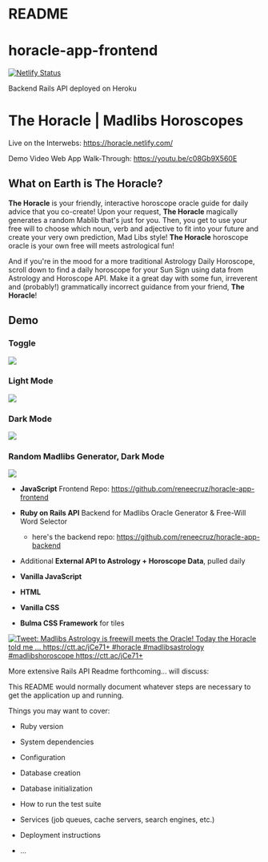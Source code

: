 # README 

# horacle-app-frontend

[![Netlify Status](https://api.netlify.com/api/v1/badges/580e6c9a-d61e-4038-89b3-097a51c23d34/deploy-status)](https://app.netlify.com/sites/horacle/deploys)

Backend Rails API deployed on Heroku 

# **The Horacle** | **Madlibs Horoscopes**
Live on the Interwebs:  https://horacle.netlify.com/ 

Demo Video Web App Walk-Through: https://youtu.be/c08Gb9X560E

## What on Earth is **The Horacle**? 

**The Horacle** is your friendly, interactive horoscope oracle guide for daily advice that you co-create! Upon your request, **The Horacle** magically generates a random Mablib that's just for you.  Then, you get to use your free will to choose which noun, verb and adjective to fit into your future and create your very own prediction, Mad Libs style!  **The Horacle** horoscope oracle is your own free will meets astrological fun! 

And if you're in the mood for a more traditional Astrology Daily Horoscope, scroll down to find a daily horoscope for your Sun Sign using data from Astrology and Horoscope API.  Make it a great day with some fun, irreverent and (probably!) grammatically incorrect guidance from your friend, **The Horacle**!

## Demo 

### Toggle 

![](horacle_toggle.gif)

### Light Mode 

![](horacle_lightmode.gif)

### Dark Mode 

![](horacle_darkmode.gif)

### Random Madlibs Generator, Dark Mode

![](horacle_madlibs_dark.gif)


* **JavaScript** Frontend Repo: https://github.com/reneecruz/horacle-app-frontend

* **Ruby on Rails API** Backend for Madlibs Oracle Generator & Free-Will Word Selector
    * here's the backend repo: https://github.com/reneecruz/horacle-app-backend

* Additional **External API to Astrology + Horoscope Data**, pulled daily 

* **Vanilla JavaScript**

* **HTML** 

* **Vanilla CSS**

* **Bulma CSS Framework** for tiles 

<a target="_blank" href="https://ctt.ac/jCe71"><img src="http://clicktotweet.com/img/tweet-graphic-trans.png" alt="Tweet: Madlibs Astrology is freewill meets the Oracle!  Today the Horacle told me ...
https://ctt.ac/jCe71+
#horacle #madlibsastrology #madlibshoroscope https://ctt.ac/jCe71+" /></a>


More extensive Rails API Readme forthcoming... will discuss: 

This README would normally document whatever steps are necessary to get the
application up and running.

Things you may want to cover:

* Ruby version

* System dependencies

* Configuration

* Database creation

* Database initialization

* How to run the test suite

* Services (job queues, cache servers, search engines, etc.)

* Deployment instructions

* ...
